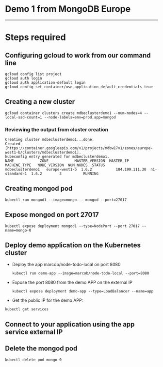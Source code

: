 # Demo 1 from MongoDB Europe


---------
# Steps required 

## Configuring gcloud to work from our command line
```
gcloud config list project
gcloud auth login
gcloud auth application-default login
gcloud config set container/use_application_default_credentials true
```

## Creating a new cluster 
```
gcloud container clusters create mdbeclusterdemo1 --num-nodes=4 --local-ssd-count=1 --node-labels=env=prod,app=mongod
```

### Reviewing the output from cluster creation
```
Creating cluster mdbeclusterdemo1...done.
Created [https://container.googleapis.com/v1/projects/mdbw17v1/zones/europe-west1-b/clusters/mdbeclusterdemo1].
kubeconfig entry generated for mdbeclusterdemo1.
NAME            ZONE            MASTER_VERSION  MASTER_IP       MACHINE_TYPE   NODE_VERSION  NUM_NODES  STATUS
mdbeclusterdemo1   europe-west1-b  1.6.2           104.199.111.30  n1-standard-1  1.6.2        3          RUNNING
```

## Creating mongod pod
```
kubectl run mongod1 --image=mongo -- mongod --port=27017
```

## Expose mongod on port 27017
```
kubectl expose deployment mongod1 --type=NodePort --port 27017 --name=mongo-0

```


## Deploy demo application on the Kubernetes cluster
- Deploy the app marcob/node-todo-local on port 8080
	```
	kubectl run demo-app --image=marcob/node-todo-local --port=8080
	```
	
- Expose the port 8080 from the demo APP on the external IP 

	```
	kubectl expose deployment demo-app --type=LoadBalancer --name=app
	```

- Get the public IP for the demo APP:
```
kubectl get services
```

## Connect to your application using the app service external IP

## Delete the mongod pod
```
kubectl delete pod mongo-0
```